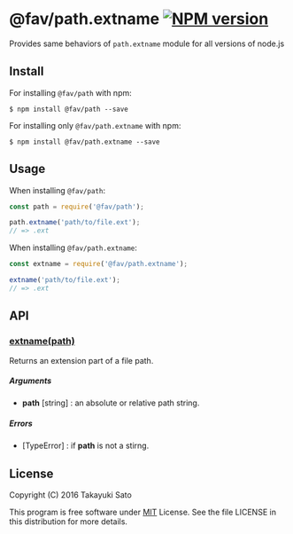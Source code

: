@fav/path.extname [![NPM version][npm-image]][npm-url]
=================

Provides same behaviors of `path.extname` module for all versions of node.js

Install
-------

For installing `@fav/path` with npm:

```
$ npm install @fav/path --save
```

For installing only `@fav/path.extname` with npm:

```
$ npm install @fav/path.extname --save
```

Usage
-----

When installing `@fav/path`:

```js
const path = require('@fav/path');

path.extname('path/to/file.ext');
// => .ext
```

When installing `@fav/path.extname`:

```js
const extname = require('@fav/path.extname');

extname('path/to/file.ext');
// => .ext
```

API
---

### <u>extname(path)</u>

Returns an extension part of a file path.

##### Arguments

* **path** [string] : an absolute or relative path string.

##### Errors

* [TypeError] : if **path** is not a stirng.

License
-------

Copyright (C) 2016 Takayuki Sato

This program is free software under [MIT][mit-url] License.
See the file LICENSE in this distribution for more details.

[npm-image]: http://img.shields.io/badge/npm-v0.6.0-blue.svg
[npm-url]: https://www.npmjs.org/package/@fav/path/
[mit-url]: https://opensource.org/license/MIT

